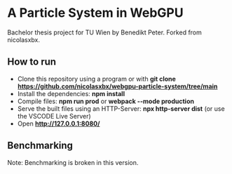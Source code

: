 # A Particle System in WebGPU

Bachelor thesis project for TU Wien by Benedikt Peter.
Forked from nicolasxbx.

## How to run

- Clone this repository using a program or with
  **git clone https://github.com/nicolasxbx/webgpu-particle-system/tree/main**
- Install the dependencies: **npm install**
- Compile files: **npm run prod** or **webpack --mode production**
- Serve the built files using an HTTP-Server: **npx http-server dist** (or use the VSCODE Live Server)
- Open **http://127.0.0.1:8080/**

## Benchmarking

Note: Benchmarking is broken in this version.
